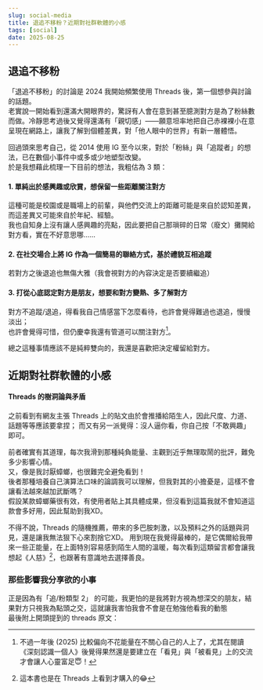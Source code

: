 ```yaml
---
slug: social-media
title: 退追不移粉？近期對社群軟體的小感
tags: [social]
date: 2025-08-25
---
```


## 退追不移粉

「退追不移粉」的討論是 2024 我開始頻繁使用 Threads 後，第一個想參與討論的話題。  
老實說一開始看到還滿大開眼界的，驚訝有人會在意到甚至臆測對方是為了粉絲數而做。冷靜思考過後又覺得還滿有「親切感」——願意坦率地把自己赤裸裸小在意呈現在網路上，讓我了解到個體差異，對「他人眼中的世界」有新一層體悟。  

回過頭來思考自己，從 2014 使用 IG 至今以來，對於「粉絲」與「追蹤者」的想法，已在數個小事件中或多或少地塑型改變。  
於是我想藉此梳理一下目前的想法，我粗估為 3 類：

#### 1. 單純出於感興趣或欣賞，想保留一些距離關注對方

這種可能是校園或是職場上的前輩，與他們交流上的距離可能是來自於認知差異，而這差異又可能來自於年紀、經驗。  
我也自知身上沒有讓人感興趣的亮點，因此要把自己那瑣碎的日常（廢文）攤開給對方看，實在不好意思哪……

#### 2. 在社交場合上將 IG 作為一個簡易的聯絡方式，基於禮貌互相追蹤  

若對方之後退追也無傷大雅（我會視對方的內容決定是否要續繼追）  

#### 3. 打從心底認定對方是朋友，想要和對方變熟、多了解對方

對方不追蹤/退追，得看我自己情感當下怎麼看待，也許會覺得難過也退追，慢慢淡出；  
也許會覺得可惜，但仍慶幸我還有管道可以關注對方[^2025]。  

總之這種事情應該不是純粹雙向的，我還是喜歡把決定權留給對方。

## 近期對社群軟體的小感

#### Threads 的樹洞論與矛盾

之前看到有網友主張 Threads 上的貼文由於會推播給陌生人，因此尺度、力道、話題等等應該要拿捏；
而又有另一派覺得：沒人逼你看，你自己按「不敢興趣」即可。  

前者確實有其道理，每次我滑到那種純負能量、主觀到近乎無理取鬧的批評，難免多少影響心情。  
又，像是我討厭蟑螂，也很難完全避免看到！  
後者那種培養自己演算法口味的論調我可以理解，但我對其的小擔憂是，這樣不會讓看法越來越加武斷嗎？  
假設某款蟑螂藥很有效，有使用者貼上其具體成果，但沒看到這篇我就不會知道這款會多好用，因此幫助到我XD。  

不得不說，Threads 的隨機推薦，帶來的多巴胺刺激，以及預料之外的話題與洞見，還是讓我無法狠下心來割捨它XD。
用到現在我覺得最棒的，是它偶爾給我帶來一些正能量，在上面特別容易感到陌生人間的溫暖，每次看到這類留言都會讓我想起《人慈》[^kind]，也跟著有意識地去選擇善良。

### 那些影響我分享欲的小事

正是因為有「追/粉類型 2」 的可能，我更怕的是我將對方視為想深交的朋友，結果對方只視我為點頭之交，這就讓我害怕我會不會是在勉強他看我的動態  
最後附上開頭提到的 threads 原文：

[^2025]: 不過一年後 (2025) 比較偏向不花能量在不關心自己的人上了，尤其在閱讀《深刻認識一個人》後覺得果然還是要建立在「看見」與「被看見」上的交流才會讓人心靈富足😇！
[^kind]: 這本書也是在 Threads 上看到才購入的😂